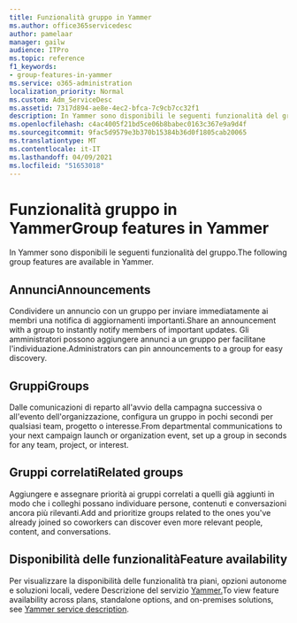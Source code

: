 ```yaml
---
title: Funzionalità gruppo in Yammer
ms.author: office365servicedesc
author: pamelaar
manager: gailw
audience: ITPro
ms.topic: reference
f1_keywords:
- group-features-in-yammer
ms.service: o365-administration
localization_priority: Normal
ms.custom: Adm_ServiceDesc
ms.assetid: 7317d894-ae8e-4ec2-bfca-7c9cb7cc32f1
description: In Yammer sono disponibili le seguenti funzionalità del gruppo.
ms.openlocfilehash: c4ac4005f21bd5ce06b8babec0163c367e9a9d4f
ms.sourcegitcommit: 9fac5d9579e3b370b15384b36d0f1805cab20065
ms.translationtype: MT
ms.contentlocale: it-IT
ms.lasthandoff: 04/09/2021
ms.locfileid: "51653018"
---
```

# <a name="group-features-in-yammer"></a><span data-ttu-id="97599-103">Funzionalità gruppo in Yammer</span><span class="sxs-lookup"><span data-stu-id="97599-103">Group features in Yammer</span></span>

<span data-ttu-id="97599-104">In Yammer sono disponibili le seguenti funzionalità del gruppo.</span><span class="sxs-lookup"><span data-stu-id="97599-104">The following group features are available in Yammer.</span></span>
  
## <a name="announcements"></a><span data-ttu-id="97599-105">Annunci</span><span class="sxs-lookup"><span data-stu-id="97599-105">Announcements</span></span>

<span data-ttu-id="97599-106">Condividere un annuncio con un gruppo per inviare immediatamente ai membri una notifica di aggiornamenti importanti.</span><span class="sxs-lookup"><span data-stu-id="97599-106">Share an announcement with a group to instantly notify members of important updates.</span></span> <span data-ttu-id="97599-107">Gli amministratori possono aggiungere annunci a un gruppo per facilitane l'individuazione.</span><span class="sxs-lookup"><span data-stu-id="97599-107">Administrators can pin announcements to a group for easy discovery.</span></span>
  
## <a name="groups"></a><span data-ttu-id="97599-108">Gruppi</span><span class="sxs-lookup"><span data-stu-id="97599-108">Groups</span></span>

<span data-ttu-id="97599-109">Dalle comunicazioni di reparto all'avvio della campagna successiva o all'evento dell'organizzazione, configura un gruppo in pochi secondi per qualsiasi team, progetto o interesse.</span><span class="sxs-lookup"><span data-stu-id="97599-109">From departmental communications to your next campaign launch or organization event, set up a group in seconds for any team, project, or interest.</span></span>
  
## <a name="related-groups"></a><span data-ttu-id="97599-110">Gruppi correlati</span><span class="sxs-lookup"><span data-stu-id="97599-110">Related groups</span></span>

<span data-ttu-id="97599-111">Aggiungere e assegnare priorità ai gruppi correlati a quelli già aggiunti in modo che i colleghi possano individuare persone, contenuti e conversazioni ancora più rilevanti.</span><span class="sxs-lookup"><span data-stu-id="97599-111">Add and prioritize groups related to the ones you've already joined so coworkers can discover even more relevant people, content, and conversations.</span></span>
  
## <a name="feature-availability"></a><span data-ttu-id="97599-112">Disponibilità delle funzionalità</span><span class="sxs-lookup"><span data-stu-id="97599-112">Feature availability</span></span>

<span data-ttu-id="97599-113">Per visualizzare la disponibilità delle funzionalità tra piani, opzioni autonome e soluzioni locali, vedere Descrizione del servizio [Yammer.](yammer-service-description.md)</span><span class="sxs-lookup"><span data-stu-id="97599-113">To view feature availability across plans, standalone options, and on-premises solutions, see [Yammer service description](yammer-service-description.md).</span></span>
  